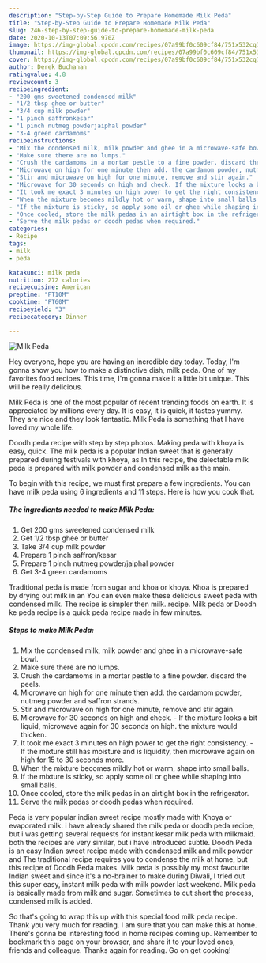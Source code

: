 ```yaml
---
description: "Step-by-Step Guide to Prepare Homemade Milk Peda"
title: "Step-by-Step Guide to Prepare Homemade Milk Peda"
slug: 246-step-by-step-guide-to-prepare-homemade-milk-peda
date: 2020-10-13T07:09:56.970Z
image: https://img-global.cpcdn.com/recipes/07a99bf0c609cf84/751x532cq70/milk-peda-recipe-main-photo.jpg
thumbnail: https://img-global.cpcdn.com/recipes/07a99bf0c609cf84/751x532cq70/milk-peda-recipe-main-photo.jpg
cover: https://img-global.cpcdn.com/recipes/07a99bf0c609cf84/751x532cq70/milk-peda-recipe-main-photo.jpg
author: Derek Buchanan
ratingvalue: 4.8
reviewcount: 3
recipeingredient:
- "200 gms sweetened condensed milk"
- "1/2 tbsp ghee or butter"
- "3/4 cup milk powder"
- "1 pinch saffronkesar"
- "1 pinch nutmeg powderjaiphal powder"
- "3-4 green cardamoms"
recipeinstructions:
- "Mix the condensed milk, milk powder and ghee in a microwave-safe bowl."
- "Make sure there are no lumps."
- "Crush the cardamoms in a mortar pestle to a fine powder. discard the peels."
- "Microwave on high for one minute then add. the cardamom powder, nutmeg powder and saffron strands."
- "Stir and microwave on high for one minute, remove and stir again."
- "Microwave for 30 seconds on high and check. If the mixture looks a bit liquid, microwave again for 30 seconds on high. the mixture would thicken."
- "It took me exact 3 minutes on high power to get the right consistency. If the mixture still has moisture and is liquidity, then microwave again on high for 15 to 30 seconds more."
- "When the mixture becomes mildly hot or warm, shape into small balls."
- "If the mixture is sticky, so apply some oil or ghee while shaping into small balls."
- "Once cooled, store the milk pedas in an airtight box in the refrigerator."
- "Serve the milk pedas or doodh pedas when required."
categories:
- Recipe
tags:
- milk
- peda

katakunci: milk peda 
nutrition: 272 calories
recipecuisine: American
preptime: "PT10M"
cooktime: "PT60M"
recipeyield: "3"
recipecategory: Dinner

---
```



![Milk Peda](https://img-global.cpcdn.com/recipes/07a99bf0c609cf84/751x532cq70/milk-peda-recipe-main-photo.jpg)

Hey everyone, hope you are having an incredible day today. Today, I'm gonna show you how to make a distinctive dish, milk peda. One of my favorites food recipes. This time, I'm gonna make it a little bit unique. This will be really delicious.

Milk Peda is one of the most popular of recent trending foods on earth. It is appreciated by millions every day. It is easy, it is quick, it tastes yummy. They are nice and they look fantastic. Milk Peda is something that I have loved my whole life.

Doodh peda recipe with step by step photos. Making peda with khoya is easy, quick. The milk peda is a popular Indian sweet that is generally prepared during festivals with khoya, as In this recipe, the delectable milk peda is prepared with milk powder and condensed milk as the main.


To begin with this recipe, we must first prepare a few ingredients. You can have milk peda using 6 ingredients and 11 steps. Here is how you cook that.

<!--inarticleads1-->

##### The ingredients needed to make Milk Peda:

1. Get 200 gms sweetened condensed milk
1. Get 1/2 tbsp ghee or butter
1. Take 3/4 cup milk powder
1. Prepare 1 pinch saffron/kesar
1. Prepare 1 pinch nutmeg powder/jaiphal powder
1. Get 3-4 green cardamoms


Traditional peda is made from sugar and khoa or khoya. Khoa is prepared by drying out milk in an You can even make these delicious sweet peda with condensed milk. The recipe is simpler then milk..recipe. Milk peda or Doodh ke peda recipe is a quick peda recipe made in few minutes. 

<!--inarticleads2-->

##### Steps to make Milk Peda:

1. Mix the condensed milk, milk powder and ghee in a microwave-safe bowl.
1. Make sure there are no lumps.
1. Crush the cardamoms in a mortar pestle to a fine powder. discard the peels.
1. Microwave on high for one minute then add. the cardamom powder, nutmeg powder and saffron strands.
1. Stir and microwave on high for one minute, remove and stir again.
1. Microwave for 30 seconds on high and check. - If the mixture looks a bit liquid, microwave again for 30 seconds on high. the mixture would thicken.
1. It took me exact 3 minutes on high power to get the right consistency. - If the mixture still has moisture and is liquidity, then microwave again on high for 15 to 30 seconds more.
1. When the mixture becomes mildly hot or warm, shape into small balls.
1. If the mixture is sticky, so apply some oil or ghee while shaping into small balls.
1. Once cooled, store the milk pedas in an airtight box in the refrigerator.
1. Serve the milk pedas or doodh pedas when required.


Peda is very popular indian sweet recipe mostly made with Khoya or evaporated milk. i have already shared the milk peda or doodh peda recipe, but i was getting several requests for instant kesar milk peda with milkmaid. both the recipes are very similar, but i have introduced subtle. Doodh Peda is an easy Indian sweet recipe made with condensed milk and milk powder and The traditional recipe requires you to condense the milk at home, but this recipe of Doodh Peda makes. Milk peda is possibly my most favourite Indian sweet and since it&#39;s a no-brainer to make during Diwali, I tried out this super easy, instant milk peda with milk powder last weekend. Milk peda is basically made from milk and sugar. Sometimes to cut short the process, condensed milk is added. 

So that's going to wrap this up with this special food milk peda recipe. Thank you very much for reading. I am sure that you can make this at home. There's gonna be interesting food in home recipes coming up. Remember to bookmark this page on your browser, and share it to your loved ones, friends and colleague. Thanks again for reading. Go on get cooking!
